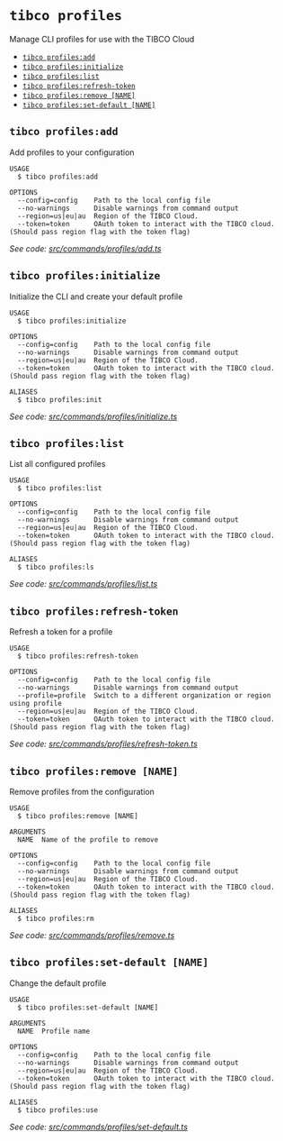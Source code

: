 `tibco profiles`
================

Manage CLI profiles for use with the TIBCO Cloud

* [`tibco profiles:add`](#tibco-profilesadd)
* [`tibco profiles:initialize`](#tibco-profilesinitialize)
* [`tibco profiles:list`](#tibco-profileslist)
* [`tibco profiles:refresh-token`](#tibco-profilesrefresh-token)
* [`tibco profiles:remove [NAME]`](#tibco-profilesremove-name)
* [`tibco profiles:set-default [NAME]`](#tibco-profilesset-default-name)

## `tibco profiles:add`

Add profiles to your configuration

```
USAGE
  $ tibco profiles:add

OPTIONS
  --config=config    Path to the local config file
  --no-warnings      Disable warnings from command output
  --region=us|eu|au  Region of the TIBCO Cloud.
  --token=token      OAuth token to interact with the TIBCO cloud.(Should pass region flag with the token flag)
```

_See code: [src/commands/profiles/add.ts](https://github.com/TIBCOSoftware/cic-cli-main/blob/v1.1.0/src/commands/profiles/add.ts)_

## `tibco profiles:initialize`

Initialize the CLI and create your default profile

```
USAGE
  $ tibco profiles:initialize

OPTIONS
  --config=config    Path to the local config file
  --no-warnings      Disable warnings from command output
  --region=us|eu|au  Region of the TIBCO Cloud.
  --token=token      OAuth token to interact with the TIBCO cloud.(Should pass region flag with the token flag)

ALIASES
  $ tibco profiles:init
```

_See code: [src/commands/profiles/initialize.ts](https://github.com/TIBCOSoftware/cic-cli-main/blob/v1.1.0/src/commands/profiles/initialize.ts)_

## `tibco profiles:list`

List all configured profiles

```
USAGE
  $ tibco profiles:list

OPTIONS
  --config=config    Path to the local config file
  --no-warnings      Disable warnings from command output
  --region=us|eu|au  Region of the TIBCO Cloud.
  --token=token      OAuth token to interact with the TIBCO cloud.(Should pass region flag with the token flag)

ALIASES
  $ tibco profiles:ls
```

_See code: [src/commands/profiles/list.ts](https://github.com/TIBCOSoftware/cic-cli-main/blob/v1.1.0/src/commands/profiles/list.ts)_

## `tibco profiles:refresh-token`

Refresh a token for a profile

```
USAGE
  $ tibco profiles:refresh-token

OPTIONS
  --config=config    Path to the local config file
  --no-warnings      Disable warnings from command output
  --profile=profile  Switch to a different organization or region using profile
  --region=us|eu|au  Region of the TIBCO Cloud.
  --token=token      OAuth token to interact with the TIBCO cloud.(Should pass region flag with the token flag)
```

_See code: [src/commands/profiles/refresh-token.ts](https://github.com/TIBCOSoftware/cic-cli-main/blob/v1.1.0/src/commands/profiles/refresh-token.ts)_

## `tibco profiles:remove [NAME]`

Remove profiles from the configuration

```
USAGE
  $ tibco profiles:remove [NAME]

ARGUMENTS
  NAME  Name of the profile to remove

OPTIONS
  --config=config    Path to the local config file
  --no-warnings      Disable warnings from command output
  --region=us|eu|au  Region of the TIBCO Cloud.
  --token=token      OAuth token to interact with the TIBCO cloud.(Should pass region flag with the token flag)

ALIASES
  $ tibco profiles:rm
```

_See code: [src/commands/profiles/remove.ts](https://github.com/TIBCOSoftware/cic-cli-main/blob/v1.1.0/src/commands/profiles/remove.ts)_

## `tibco profiles:set-default [NAME]`

Change the default profile

```
USAGE
  $ tibco profiles:set-default [NAME]

ARGUMENTS
  NAME  Profile name

OPTIONS
  --config=config    Path to the local config file
  --no-warnings      Disable warnings from command output
  --region=us|eu|au  Region of the TIBCO Cloud.
  --token=token      OAuth token to interact with the TIBCO cloud.(Should pass region flag with the token flag)

ALIASES
  $ tibco profiles:use
```

_See code: [src/commands/profiles/set-default.ts](https://github.com/TIBCOSoftware/cic-cli-main/blob/v1.1.0/src/commands/profiles/set-default.ts)_
